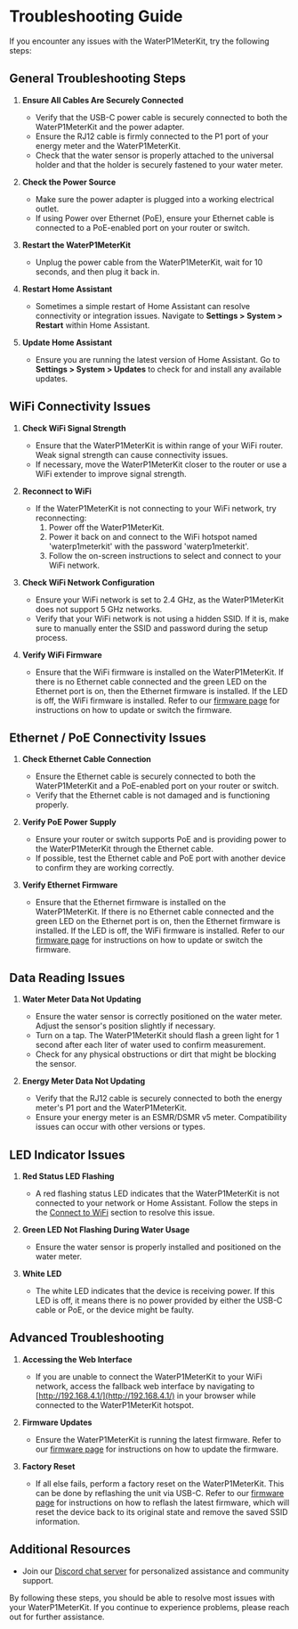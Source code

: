 # Troubleshooting Guide

If you encounter any issues with the WaterP1MeterKit, try the following steps:

## General Troubleshooting Steps

1. **Ensure All Cables Are Securely Connected**
   - Verify that the USB-C power cable is securely connected to both the WaterP1MeterKit and the power adapter.
   - Ensure the RJ12 cable is firmly connected to the P1 port of your energy meter and the WaterP1MeterKit.
   - Check that the water sensor is properly attached to the universal holder and that the holder is securely fastened to your water meter.

2. **Check the Power Source**
   - Make sure the power adapter is plugged into a working electrical outlet.
   - If using Power over Ethernet (PoE), ensure your Ethernet cable is connected to a PoE-enabled port on your router or switch.

3. **Restart the WaterP1MeterKit**
   - Unplug the power cable from the WaterP1MeterKit, wait for 10 seconds, and then plug it back in.

4. **Restart Home Assistant**
   - Sometimes a simple restart of Home Assistant can resolve connectivity or integration issues. Navigate to **Settings > System > Restart** within Home Assistant.

5. **Update Home Assistant**
   - Ensure you are running the latest version of Home Assistant. Go to **Settings > System > Updates** to check for and install any available updates.

## WiFi Connectivity Issues

1. **Check WiFi Signal Strength**
   - Ensure that the WaterP1MeterKit is within range of your WiFi router. Weak signal strength can cause connectivity issues.
   - If necessary, move the WaterP1MeterKit closer to the router or use a WiFi extender to improve signal strength.

2. **Reconnect to WiFi**
   - If the WaterP1MeterKit is not connecting to your WiFi network, try reconnecting:
     1. Power off the WaterP1MeterKit.
     2. Power it back on and connect to the WiFi hotspot named 'waterp1meterkit' with the password 'waterp1meterkit'.
     3. Follow the on-screen instructions to select and connect to your WiFi network.

3. **Check WiFi Network Configuration**
   - Ensure your WiFi network is set to 2.4 GHz, as the WaterP1MeterKit does not support 5 GHz networks.
   - Verify that your WiFi network is not using a hidden SSID. If it is, make sure to manually enter the SSID and password during the setup process.

4. **Verify WiFi Firmware**
   - Ensure that the WiFi firmware is installed on the WaterP1MeterKit. If there is no Ethernet cable connected and the green LED on the Ethernet port is on, then the Ethernet firmware is installed. If the LED is off, the WiFi firmware is installed. Refer to our [firmware page](https://smarthomeshop.io/firmware) for instructions on how to update or switch the firmware.

## Ethernet / PoE Connectivity Issues

1. **Check Ethernet Cable Connection**
   - Ensure the Ethernet cable is securely connected to both the WaterP1MeterKit and a PoE-enabled port on your router or switch.
   - Verify that the Ethernet cable is not damaged and is functioning properly.

2. **Verify PoE Power Supply**
   - Ensure your router or switch supports PoE and is providing power to the WaterP1MeterKit through the Ethernet cable.
   - If possible, test the Ethernet cable and PoE port with another device to confirm they are working correctly.

3. **Verify Ethernet Firmware**
   - Ensure that the Ethernet firmware is installed on the WaterP1MeterKit. If there is no Ethernet cable connected and the green LED on the Ethernet port is on, then the Ethernet firmware is installed. If the LED is off, the WiFi firmware is installed. Refer to our [firmware page](https://smarthomeshop.io/firmware) for instructions on how to update or switch the firmware.

## Data Reading Issues

1. **Water Meter Data Not Updating**
   - Ensure the water sensor is correctly positioned on the water meter. Adjust the sensor's position slightly if necessary.
   - Turn on a tap. The WaterP1MeterKit should flash a green light for 1 second after each liter of water used to confirm measurement.
   - Check for any physical obstructions or dirt that might be blocking the sensor.

2. **Energy Meter Data Not Updating**
   - Verify that the RJ12 cable is securely connected to both the energy meter's P1 port and the WaterP1MeterKit.
   - Ensure your energy meter is an ESMR/DSMR v5 meter. Compatibility issues can occur with other versions or types.

## LED Indicator Issues

1. **Red Status LED Flashing**
   - A red flashing status LED indicates that the WaterP1MeterKit is not connected to your network or Home Assistant. Follow the steps in the [Connect to WiFi](installation.md#step-4-connect-to-wifi) section to resolve this issue.

2. **Green LED Not Flashing During Water Usage**
   - Ensure the water sensor is properly installed and positioned on the water meter.

3.	**White LED**
	- The white LED indicates that the device is receiving power. If this LED is off, it means there is no power provided by either the USB-C cable or PoE, or the device might be faulty.

## Advanced Troubleshooting

1. **Accessing the Web Interface**
   - If you are unable to connect the WaterP1MeterKit to your WiFi network, access the fallback web interface by navigating to [http://192.168.4.1/](http://192.168.4.1/) in your browser while connected to the WaterP1MeterKit hotspot.

2. **Firmware Updates**
   - Ensure the WaterP1MeterKit is running the latest firmware. Refer to our [firmware page](https://smarthomeshop.io/firmware) for instructions on how to update the firmware.

3. **Factory Reset**
   - If all else fails, perform a factory reset on the WaterP1MeterKit. This can be done by reflashing the unit via USB-C. Refer to our [firmware page](https://smarthomeshop.io/firmware) for instructions on how to reflash the latest firmware, which will reset the device back to its original state and remove the saved SSID information.

## Additional Resources

- Join our [Discord chat server](https://smarthomeshop.io/discord) for personalized assistance and community support.

By following these steps, you should be able to resolve most issues with your WaterP1MeterKit. If you continue to experience problems, please reach out for further assistance.